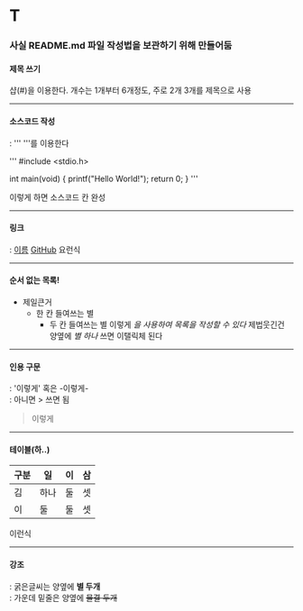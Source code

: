 # T

### 사실 README.md 파일 작성법을 보관하기 위해 만들어둠  

#### 제목 쓰기  

샵(#)을 이용한다. 개수는 1개부터 6개정도, 주로 2개 3개를 제목으로 사용  

*****

#### 소스코드 작성  
: ''' '''를 이용한다

'''
#include <stdio.h>

int main(void) {
  printf("Hello World!");
  return 0;
}
'''

이렇게 하면 소스코드 칸 완성  

*****

#### 링크  
: [이름](https://github.com/hgyuhyeon)
[GitHub](https://github.com/hgyuhyeon)
요런식  

*****

#### 순서 없는 목록!  
* 제일큰거
  * 한 칸 들여쓰는 별
    * 두 칸 들여쓰는 별
이렇게 *을 사용하여 목록을 작성할 수 있다*  제법웃긴건 양옆에 *별 하나* 쓰면 이탤릭체 된다 <br/> 

*****

#### 인용 구문
: '이렇게' 혹은 -이렇게-  
: 아니면 > 쓰면 됨
> 이렇게  
> 
*****

#### 테이블(하..)  
구분|일|이|삼
---|---|---|---|
김|하나|둘|셋
이|둘|둘|셋
이런식  

*****

#### 강조  
: 굵은글씨는 양옆에 **별 두개**  
: 가운데 밑줄은 양옆에 ~~물결 두개~~  
